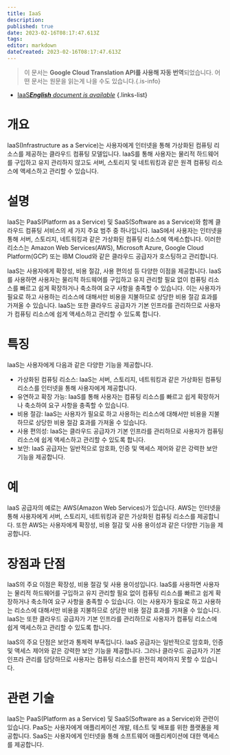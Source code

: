 ```yaml
---
title: IaaS
description: 
published: true
date: 2023-02-16T08:17:47.613Z
tags: 
editor: markdown
dateCreated: 2023-02-16T08:17:47.613Z
---
```


> 이 문서는 **Google Cloud Translation API를 사용해 자동 번역**되었습니다.
어떤 문서는 원문을 읽는게 나을 수도 있습니다.{.is-info}



- [IaaS***English** document is available*](/en/Knowledge-base/Dictionary/iaas)
{.links-list}


# 개요
IaaS(Infrastructure as a Service)는 사용자에게 인터넷을 통해 가상화된 컴퓨팅 리소스를 제공하는 클라우드 컴퓨팅 모델입니다. IaaS를 통해 사용자는 물리적 하드웨어를 구입하고 유지 관리하지 않고도 서버, 스토리지 및 네트워킹과 같은 원격 컴퓨팅 리소스에 액세스하고 관리할 수 있습니다.

# 설명
IaaS는 PaaS(Platform as a Service) 및 SaaS(Software as a Service)와 함께 클라우드 컴퓨팅 서비스의 세 가지 주요 범주 중 하나입니다. IaaS에서 사용자는 인터넷을 통해 서버, 스토리지, 네트워킹과 같은 가상화된 컴퓨팅 리소스에 액세스합니다. 이러한 리소스는 Amazon Web Services(AWS), Microsoft Azure, Google Cloud Platform(GCP) 또는 IBM Cloud와 같은 클라우드 공급자가 호스팅하고 관리합니다.

IaaS는 사용자에게 확장성, 비용 절감, 사용 편의성 등 다양한 이점을 제공합니다. IaaS를 사용하면 사용자는 물리적 하드웨어를 구입하고 유지 관리할 필요 없이 컴퓨팅 리소스를 빠르고 쉽게 확장하거나 축소하여 요구 사항을 충족할 수 있습니다. 이는 사용자가 필요로 하고 사용하는 리소스에 대해서만 비용을 지불하므로 상당한 비용 절감 효과를 가져올 수 있습니다. IaaS는 또한 클라우드 공급자가 기본 인프라를 관리하므로 사용자가 컴퓨팅 리소스에 쉽게 액세스하고 관리할 수 있도록 합니다.

# 특징
IaaS는 사용자에게 다음과 같은 다양한 기능을 제공합니다.

- 가상화된 컴퓨팅 리소스: IaaS는 서버, 스토리지, 네트워킹과 같은 가상화된 컴퓨팅 리소스를 인터넷을 통해 사용자에게 제공합니다.
- 유연하고 확장 가능: IaaS를 통해 사용자는 컴퓨팅 리소스를 빠르고 쉽게 확장하거나 축소하여 요구 사항을 충족할 수 있습니다.
- 비용 절감: IaaS는 사용자가 필요로 하고 사용하는 리소스에 대해서만 비용을 지불하므로 상당한 비용 절감 효과를 가져올 수 있습니다.
- 사용 편의성: IaaS는 클라우드 공급자가 기본 인프라를 관리하므로 사용자가 컴퓨팅 리소스에 쉽게 액세스하고 관리할 수 있도록 합니다.
- 보안: IaaS 공급자는 일반적으로 암호화, 인증 및 액세스 제어와 같은 강력한 보안 기능을 제공합니다.

# 예
IaaS 공급자의 예로는 AWS(Amazon Web Services)가 있습니다. AWS는 인터넷을 통해 사용자에게 서버, 스토리지, 네트워킹과 같은 가상화된 컴퓨팅 리소스를 제공합니다. 또한 AWS는 사용자에게 확장성, 비용 절감 및 사용 용이성과 같은 다양한 기능을 제공합니다.

# 장점과 단점
IaaS의 주요 이점은 확장성, 비용 절감 및 사용 용이성입니다. IaaS를 사용하면 사용자는 물리적 하드웨어를 구입하고 유지 관리할 필요 없이 컴퓨팅 리소스를 빠르고 쉽게 확장하거나 축소하여 요구 사항을 충족할 수 있습니다. 이는 사용자가 필요로 하고 사용하는 리소스에 대해서만 비용을 지불하므로 상당한 비용 절감 효과를 가져올 수 있습니다. IaaS는 또한 클라우드 공급자가 기본 인프라를 관리하므로 사용자가 컴퓨팅 리소스에 쉽게 액세스하고 관리할 수 있도록 합니다.

IaaS의 주요 단점은 보안과 통제력 부족입니다. IaaS 공급자는 일반적으로 암호화, 인증 및 액세스 제어와 같은 강력한 보안 기능을 제공합니다. 그러나 클라우드 공급자가 기본 인프라 관리를 담당하므로 사용자는 컴퓨팅 리소스를 완전히 제어하지 못할 수 있습니다.

# 관련 기술
IaaS는 PaaS(Platform as a Service) 및 SaaS(Software as a Service)와 관련이 있습니다. PaaS는 사용자에게 애플리케이션 개발, 테스트 및 배포를 위한 플랫폼을 제공합니다. SaaS는 사용자에게 인터넷을 통해 소프트웨어 애플리케이션에 대한 액세스를 제공합니다.